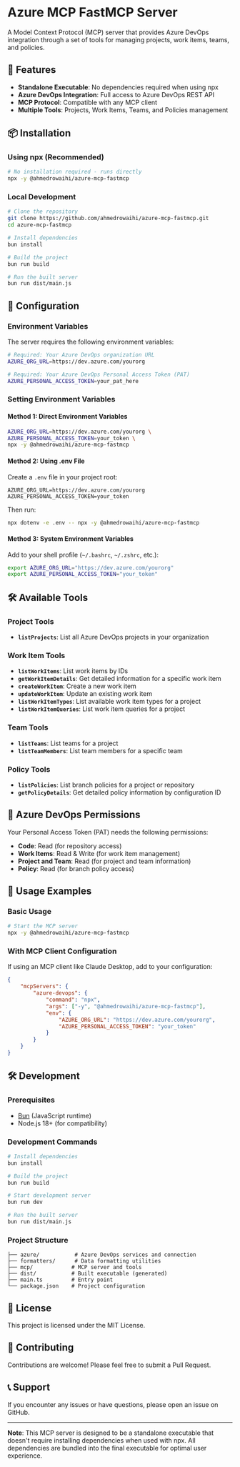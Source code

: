 # Azure MCP FastMCP Server

A Model Context Protocol (MCP) server that provides Azure DevOps integration through a set of tools for managing projects, work items, teams, and policies.

## 🚀 Features

-   **Standalone Executable**: No dependencies required when using npx
-   **Azure DevOps Integration**: Full access to Azure DevOps REST API
-   **MCP Protocol**: Compatible with any MCP client
-   **Multiple Tools**: Projects, Work Items, Teams, and Policies management

## 📦 Installation

### Using npx (Recommended)

```bash
# No installation required - runs directly
npx -y @ahmedrowaihi/azure-mcp-fastmcp
```

### Local Development

```bash
# Clone the repository
git clone https://github.com/ahmedrowaihi/azure-mcp-fastmcp.git
cd azure-mcp-fastmcp

# Install dependencies
bun install

# Build the project
bun run build

# Run the built server
bun run dist/main.js
```

## 🔧 Configuration

### Environment Variables

The server requires the following environment variables:

```bash
# Required: Your Azure DevOps organization URL
AZURE_ORG_URL=https://dev.azure.com/yourorg

# Required: Your Azure DevOps Personal Access Token (PAT)
AZURE_PERSONAL_ACCESS_TOKEN=your_pat_here
```

### Setting Environment Variables

#### Method 1: Direct Environment Variables

```bash
AZURE_ORG_URL=https://dev.azure.com/yourorg \
AZURE_PERSONAL_ACCESS_TOKEN=your_token \
npx -y @ahmedrowaihi/azure-mcp-fastmcp
```

#### Method 2: Using .env File

Create a `.env` file in your project root:

```env
AZURE_ORG_URL=https://dev.azure.com/yourorg
AZURE_PERSONAL_ACCESS_TOKEN=your_token
```

Then run:

```bash
npx dotenv -e .env -- npx -y @ahmedrowaihi/azure-mcp-fastmcp
```

#### Method 3: System Environment Variables

Add to your shell profile (`~/.bashrc`, `~/.zshrc`, etc.):

```bash
export AZURE_ORG_URL="https://dev.azure.com/yourorg"
export AZURE_PERSONAL_ACCESS_TOKEN="your_token"
```

## 🛠️ Available Tools

### Project Tools

-   **`listProjects`**: List all Azure DevOps projects in your organization

### Work Item Tools

-   **`listWorkItems`**: List work items by IDs
-   **`getWorkItemDetails`**: Get detailed information for a specific work item
-   **`createWorkItem`**: Create a new work item
-   **`updateWorkItem`**: Update an existing work item
-   **`listWorkItemTypes`**: List available work item types for a project
-   **`listWorkItemQueries`**: List work item queries for a project

### Team Tools

-   **`listTeams`**: List teams for a project
-   **`listTeamMembers`**: List team members for a specific team

### Policy Tools

-   **`listPolicies`**: List branch policies for a project or repository
-   **`getPolicyDetails`**: Get detailed policy information by configuration ID

## 🔐 Azure DevOps Permissions

Your Personal Access Token (PAT) needs the following permissions:

-   **Code**: Read (for repository access)
-   **Work Items**: Read & Write (for work item management)
-   **Project and Team**: Read (for project and team information)
-   **Policy**: Read (for branch policy access)

## 🚀 Usage Examples

### Basic Usage

```bash
# Start the MCP server
npx -y @ahmedrowaihi/azure-mcp-fastmcp
```

### With MCP Client Configuration

If using an MCP client like Claude Desktop, add to your configuration:

```json
{
    "mcpServers": {
        "azure-devops": {
            "command": "npx",
            "args": ["-y", "@ahmedrowaihi/azure-mcp-fastmcp"],
            "env": {
                "AZURE_ORG_URL": "https://dev.azure.com/yourorg",
                "AZURE_PERSONAL_ACCESS_TOKEN": "your_token"
            }
        }
    }
}
```

## 🛠️ Development

### Prerequisites

-   [Bun](https://bun.sh) (JavaScript runtime)
-   Node.js 18+ (for compatibility)

### Development Commands

```bash
# Install dependencies
bun install

# Build the project
bun run build

# Start development server
bun run dev

# Run the built server
bun run dist/main.js
```

### Project Structure

```
├── azure/           # Azure DevOps services and connection
├── formatters/      # Data formatting utilities
├── mcp/            # MCP server and tools
├── dist/           # Built executable (generated)
├── main.ts         # Entry point
└── package.json    # Project configuration
```

## 📄 License

This project is licensed under the MIT License.

## 🤝 Contributing

Contributions are welcome! Please feel free to submit a Pull Request.

## 📞 Support

If you encounter any issues or have questions, please open an issue on GitHub.

---

**Note**: This MCP server is designed to be a standalone executable that doesn't require installing dependencies when used with npx. All dependencies are bundled into the final executable for optimal user experience.
